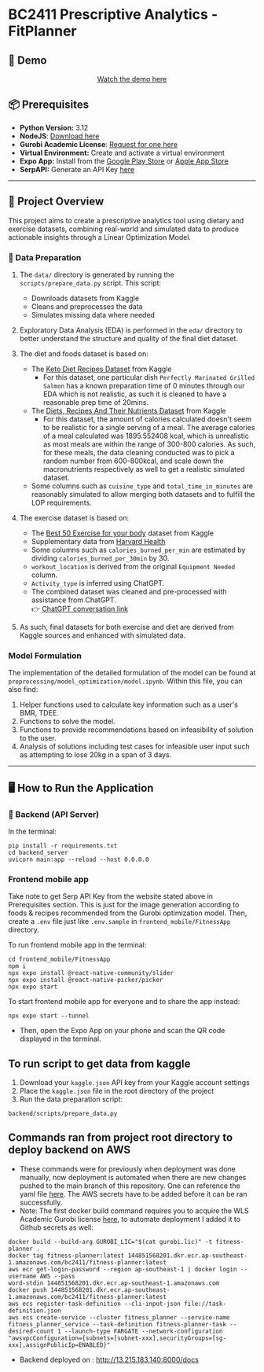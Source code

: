 # BC2411 Prescriptive Analytics - FitPlanner

## 🎥 Demo
<div align="center">

  [Watch the demo here](https://github.com/user-attachments/assets/c705f030-2d0d-4a19-8290-c270c35c448b)

</div>

## 📦 Prerequisites

- **Python Version:** 3.12
- **NodeJS**: [Download here](https://nodejs.org/en/download)
- **Gurobi Academic License**: [Request for one here](https://portal.gurobi.com/iam/licenses/request)
- **Virtual Environment:** Create and activate a virtual environment
- **Expo App:** Install from the [Google Play Store](https://play.google.com/store) or [Apple App Store](https://www.apple.com/app-store/)
- **SerpAPI:** Generate an API Key [here](https://serpapi.com/manage-api-key)

---

## 📘 Project Overview

This project aims to create a prescriptive analytics tool using dietary and exercise datasets, combining real-world and simulated data to produce actionable insights through a Linear Optimization Model.

### 🔹 Data Preparation

1. The `data/` directory is generated by running the `scripts/prepare_data.py` script. This script:

   - Downloads datasets from Kaggle
   - Cleans and preprocesses the data
   - Simulates missing data where needed

2. Exploratory Data Analysis (EDA) is performed in the `eda/` directory to better understand the structure and quality of the final diet dataset.

3. The diet and foods dataset is based on:

   - The [Keto Diet Recipes Dataset](https://www.kaggle.com/datasets/hamadkhan345/keto-diet-recipes-dataset?resource=download) from Kaggle
     - For this dataset, one particular dish `Perfectly Marinated Grilled Salmon` has a known preparation time of 0 minutes through our EDA which is not realistic, as such it is cleaned to have a reasonable prep time of 20mins.
   - The [Diets, Recipes And Their Nutrients Dataset](https://www.kaggle.com/datasets/thedevastator/healthy-diet-recipes-a-comprehensive-dataset) from Kaggle
     - For this dataset, the amount of calories calculated doesn't seem to be realistic for a single serving of a meal. The average calories of a meal calculated was 1895.552408 kcal, which is unrealistic as most meals are within the range of 300-800 calories. As such, for these meals, the data cleaning conducted was to pick a random number from 600-800kcal, and scale down the macronutrients respectively as well to get a realistic simulated dataset.
   - Some columns such as `cuisine_type` and `total_time_in_minutes` are reasonably simulated to allow merging both datasets and to fulfill the LOP requirements.

4. The exercise dataset is based on:

   - The [Best 50 Exercise for your body](https://www.kaggle.com/datasets/prajwaldongre/best-50-exercise-for-your-body) dataset from Kaggle
   - Supplementary data from [Harvard Health](https://www.health.harvard.edu/diet-and-weight-loss/calories-burned-in-30-minutes-for-people-of-three-different-weights)
   - Some columns such as `calories_burned_per_min` are estimated by dividing `calories_burned_per_30min` by 30.
   - `workout_location` is derived from the original `Equipment Needed` column.
   - `Activity_type` is inferred using ChatGPT.
   - The combined dataset was cleaned and pre-processed with assistance from ChatGPT.  
     👉 [ChatGPT conversation link](https://chatgpt.com/share/67f7fe15-7bbc-8013-8777-12f57b035c1d)

5. As such, final datasets for both exercise and diet are derived from Kaggle sources and enhanced with simulated data.

### Model Formulation
The implementation of the detailed formulation of the model can be found at `preprocessing/model_optimization/model.ipynb`. Within this file, you can also find:
1. Helper functions used to calculate key information such as a user's BMR, TDEE.
2. Functions to solve the model.
3. Functions to provide recommendations based on infeasibility of solution to the user.
4. Analysis of solutions including test cases for infeasible user input such as attempting to lose 20kg in a span of 3 days.
---

## 🖥️ How to Run the Application

### 🔧 Backend (API Server)

In the terminal:

```
pip install -r requirements.txt
cd backend_server
uvicorn main:app --reload --host 0.0.0.0
```

### Frontend mobile app

Take note to get Serp API Key from the website stated above in Prerequisites section. This is just for the image generation according to foods & recipes recommended from the Gurobi optimization model. Then, create a `.env` file just like `.env.sample` in `frontend_mobile/FitnessApp` directory.

To run frontend mobile app in the terminal:

```
cd frontend_mobile/FitnessApp
npm i
npx expo install @react-native-community/slider
npx expo install @react-native-picker/picker
npx expo start
```

To start frontend mobile app for everyone and to share the app instead:

```
npx expo start --tunnel
```

- Then, open the Expo App on your phone and scan the QR code displayed in the terminal.

## To run script to get data from kaggle

1. Download your `kaggle.json` API key from your Kaggle account settings
2. Place the `kaggle.json` file in the root directory of the project
3. Run the data preparation script:

```
backend/scripts/prepare_data.py
```

## Commands ran from project root directory to deploy backend on AWS

- These commands were for previously when deployment was done manually, now deployment is automated when there are new changes pushed to the main branch of this repository. One can reference the yaml file [here](https://github.com/weikangg/BC2411_Prescriptive_Analytics/actions/runs/14421469397/workflow). The AWS secrets have to be added before it can be ran successfully.
- Note: The first docker build command requires you to acquire the WLS Academic Gurobi license [here](https://portal.gurobi.com/iam/licenses/request/?type=academic), to automate deployment I added it to Github secrets as well: 
```
docker build --build-arg GUROBI_LIC="$(cat gurobi.lic)" -t fitness-planner .
docker tag fitness-planner:latest 144851568201.dkr.ecr.ap-southeast-1.amazonaws.com/bc2411/fitness-planner:latest
aws ecr get-login-password --region ap-southeast-1 | docker login --username AWS --pass
word-stdin 144851568201.dkr.ecr.ap-southeast-1.amazonaws.com
docker push 144851568201.dkr.ecr.ap-southeast-1.amazonaws.com/bc2411/fitness-planner:latest
aws ecs register-task-definition --cli-input-json file://task-definition.json
aws ecs create-service --cluster fitness_planner --service-name fitness_planner_service --task-definition fitness-planner-task --desired-count 1 --launch-type FARGATE --network-configuration "awsvpcConfiguration={subnets=[subnet-xxx],securityGroups=[sg-xxx],assignPublicIp=ENABLED}"
```

- Backend deployed on : http://13.215.183.140:8000/docs
